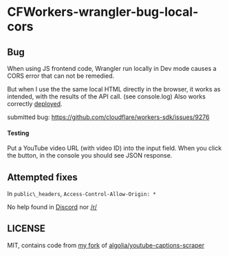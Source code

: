 # CFWorkers-wrangler-bug-local-cors

## Bug

When using JS frontend code, Wrangler run locally in Dev mode causes a CORS error that can not be remedied.

But when I use the the same local HTML directly in the browser, it works as intended, with the results of the API call. (see console.log)  Also works correctly [deployed](https://video-transcript.video.workers.dev/).

submitted bug: https://github.com/cloudflare/workers-sdk/issues/9276

#### Testing

Put a YouTube video URL (with video ID) into the input field.
When you click the button, in the console you should see JSON response.

## Attempted fixes

In `public\_headers`, `Access-Control-Allow-Origin: *`

No help found in [Discord](https://discord.com/channels/595317990191398933/1371592359585906718/1371592359585906718) nor [/r/](https://www.reddit.com/r/CloudFlare/comments/1kl7w44/wrangler_blocked_by_cors_policy_the/)

## LICENSE

MIT, contains code from [my fork](https://github.com/tomByrer/youtube-captions-scraper) of  [algolia/youtube-captions-scraper](https://github.com/algolia/youtube-captions-scraper)
